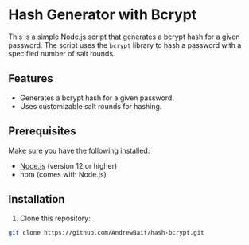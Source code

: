 # Hash Generator with Bcrypt

This is a simple Node.js script that generates a bcrypt hash for a given password. The script uses the `bcrypt` library to hash a password with a specified number of salt rounds.

## Features

- Generates a bcrypt hash for a given password.
- Uses customizable salt rounds for hashing.

## Prerequisites

Make sure you have the following installed:

- [Node.js](https://nodejs.org/) (version 12 or higher)
- npm (comes with Node.js)

## Installation

1. Clone this repository:

```bash
git clone https://github.com/AndrewBait/hash-bcrypt.git
